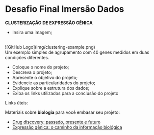 
# Desafio Final Imersão Dados

**CLUSTERIZAÇÃO DE EXPRESSÃO GÊNICA**


- Insira uma imagem; 
<br>
![GitHub Logo](img/clustering-example.png)
<br>
 Um exemplo simples de agrupamento com 40 genes medidos em duas condições diferentes. <D'haeseleer, P. How does gene expression clustering work?. Nat Biotechnol 23, 1499–1501 (2005). https://doi.org/10.1038/nbt1205-1499>

- Coloque o nome do projeto;
- Descreva o projeto;
- Apresente o objetivo do projeto;
- Evidencie as particularidades do projeto;
- Explique sobre a estrutura dos dados;
- Exiba os links utilizados para a conclusão do projeto

Links úteis:

Materiais sobre **biologia** para você embasar seu projeto:

- [Drug discovery: passado, presente e futuro](https://docs.google.com/document/d/10EhrQBChlyYIcff3to7PrCQi5HcNk2r-zd2ZCKPtcz8/edit?usp=sharing)
- [Expressão gênica: o caminho da informação biológica](https://docs.google.com/document/d/1TR-Q1cb2k_-S_MZC-60PMN2CbVGZbLMKT0Lr_didPY0/edit?usp=sharing)




